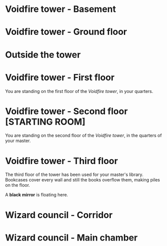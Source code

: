 # Voidfire tower - Basement

# Voidfire tower - Ground floor

# Outside the tower

# Voidfire tower - First floor

You are standing on the first floor of the *Voidfire tower*, in your quarters.

# Voidfire tower - Second floor [STARTING ROOM]

You are standing on the second floor of the *Voidfire tower*, in the quarters of your master.

# Voidfire tower - Third floor

The third floor of the tower has been used for your master's library. Bookcases cover every wall and still the books overflow them, making piles on the floor.

A **black mirror** is floating here. 

# Wizard council - Corridor

# Wizard council - Main chamber
